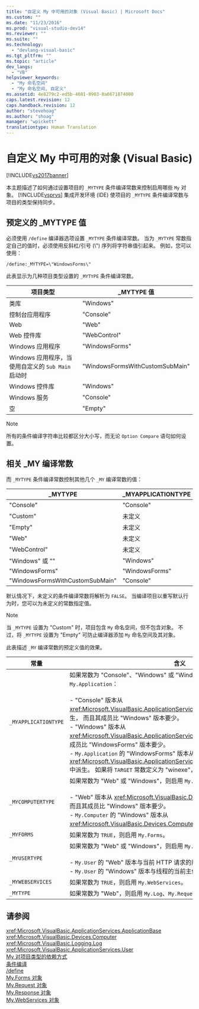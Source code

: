 ```yaml
---
title: "自定义 My 中可用的对象 (Visual Basic) | Microsoft Docs"
ms.custom: ""
ms.date: "11/23/2016"
ms.prod: "visual-studio-dev14"
ms.reviewer: ""
ms.suite: ""
ms.technology: 
  - "devlang-visual-basic"
ms.tgt_pltfrm: ""
ms.topic: "article"
dev_langs: 
  - "VB"
helpviewer_keywords: 
  - "My 命名空间"
  - "My 命名空间, 自定义"
ms.assetid: 4e8279c2-ed5b-4681-8903-8a6671874000
caps.latest.revision: 12
caps.handback.revision: 12
author: "stevehoag"
ms.author: "shoag"
manager: "wpickett"
translationtype: Human Translation
---
```

# 自定义 My 中可用的对象 (Visual Basic)
[!INCLUDE[vs2017banner](../../../csharp/includes/vs2017banner.md)]

本主题描述了如何通过设置项目的 `_MYTYPE` 条件编译常数来控制启用哪些 `My` 对象。  [!INCLUDE[vsprvs](../../../csharp/includes/vsprvs_md.md)] 集成开发环境 \(IDE\) 使项目的 `_MYTYPE` 条件编译常数与项目的类型保持同步。  
  
## 预定义的 \_MYTYPE 值  
 必须使用 `/define` 编译器选项设置 `_MYTYPE` 条件编译常数。  当为 `_MYTYPE` 常数指定自己的值时，必须使用反斜杠\/引号 \(\\"\) 序列将字符串值引起来。  例如，您可以使用：  
  
```  
/define:_MYTYPE=\"WindowsForms\"  
```  
  
 此表显示为几种项目类型设置的 `_MYTYPE` 条件编译常数。  
  
|项目类型|\_MYTYPE 值|  
|----------|----------------|  
|类库|"Windows"|  
|控制台应用程序|"Console"|  
|Web|"Web"|  
|Web 控件库|"WebControl"|  
|Windows 应用程序|"WindowsForms"|  
|Windows 应用程序，当使用自定义的 `Sub Main` 启动时|"WindowsFormsWithCustomSubMain"|  
|Windows 控件库|"Windows"|  
|Windows 服务|"Console"|  
|空|"Empty"|  
  
> [!NOTE]
>  所有的条件编译字符串比较都区分大小写，而无论 `Option Compare` 语句如何设置。  
  
## 相关 \_MY 编译常数  
 而 `_MYTYPE` 条件编译常数控制其他几个 `_MY` 编译常数的值：  
  
|\_MYTYPE|\_MYAPPLICATIONTYPE|\_MYCOMPUTERTYPE|\_MYFORMS|\_MYUSERTYPE|\_MYWEBSERVICES|  
|--------------|-------------------------|----------------------|---------------|------------------|---------------------|  
|"Console"|"Console"|"Windows"|未定义|"Windows"|TRUE|  
|"Custom"|未定义|未定义|未定义|未定义|未定义|  
|"Empty"|未定义|未定义|未定义|未定义|未定义|  
|"Web"|未定义|"Web"|FALSE|"Web"|FALSE|  
|"WebControl"|未定义|"Web"|FALSE|"Web"|TRUE|  
|"Windows" 或 ""|"Windows"|"Windows"|未定义|"Windows"|TRUE|  
|"WindowsForms"|"WindowsForms"|"Windows"|TRUE|"Windows"|TRUE|  
|"WindowsFormsWithCustomSubMain"|"Console"|"Windows"|TRUE|"Windows"|TRUE|  
  
 默认情况下，未定义的条件编译常数将解析为 `FALSE`。  当编译项目以重写默认行为时，您可以为未定义的常数指定值。  
  
> [!NOTE]
>  当 `_MYTYPE` 设置为 "Custom" 时，项目包含 `My` 命名空间，但不包含对象。  不过，将 `_MYTYPE` 设置为 "Empty" 可防止编译器添加 `My` 命名空间及其对象。  
  
 此表描述 `_MY` 编译常数的预定义值的效果。  
  
|常量|含义|  
|--------|--------|  
|`_MYAPPLICATIONTYPE`|如果常数为 "Console"、"Windows" 或 "WindowsForms"，则启用 `My.Application`：<br /><br /> -   "Console" 版本从 <xref:Microsoft.VisualBasic.ApplicationServices.ConsoleApplicationBase> 中派生，  而且其成员比 "Windows" 版本要少。<br />-   "Windows" 版本从 <xref:Microsoft.VisualBasic.ApplicationServices.ApplicationBase> 中派生，而且其成员比 "WindowsForms" 版本要少。<br />-   `My.Application` 的 "WindowsForms" 版本从 <xref:Microsoft.VisualBasic.ApplicationServices.WindowsFormsApplicationBase> 中派生。  如果将 `TARGET` 常数定义为 "winexe"，则该类包含 `Sub Main` 方法。|  
|`_MYCOMPUTERTYPE`|如果常数为 "Web" 或 "Windows"，则启用 `My.Computer`：<br /><br /> -   "Web" 版本从 <xref:Microsoft.VisualBasic.Devices.ServerComputer> 中派生，而且其成员比 "Windows" 版本要少。<br />-   `My.Computer` 的 "Windows" 版本从 <xref:Microsoft.VisualBasic.Devices.Computer> 中派生。|  
|`_MYFORMS`|如果常数为 `TRUE`，则启用 `My.Forms`。|  
|`_MYUSERTYPE`|如果常数为 "Web" 或 "Windows"，则启用 `My.User`：<br /><br /> -   `My.User` 的 "Web" 版本与当前 HTTP 请求的用户标识相关联。<br />-   `My.User` 的 "Windows" 版本与线程的当前主体相关联。|  
|`_MYWEBSERVICES`|如果常数为 `TRUE`，则启用 `My.WebServices`。|  
|`_MYTYPE`|如果常数为 "Web"，则启用 `My.Log`、`My.Request` 和 `My.Response`。|  
  
## 请参阅  
 <xref:Microsoft.VisualBasic.ApplicationServices.ApplicationBase>   
 <xref:Microsoft.VisualBasic.Devices.Computer>   
 <xref:Microsoft.VisualBasic.Logging.Log>   
 <xref:Microsoft.VisualBasic.ApplicationServices.User>   
 [My 对项目类型的依赖方式](../../../visual-basic/developing-apps/development-with-my/how-my-depends-on-project-type.md)   
 [条件编译](../../../visual-basic/programming-guide/program-structure/conditional-compilation.md)   
 [\/define](../../../visual-basic/reference/command-line-compiler/define.md)   
 [My.Forms 对象](../../../visual-basic/language-reference/objects/my-forms-object.md)   
 [My.Request 对象](../../../visual-basic/language-reference/objects/my-request-object.md)   
 [My.Response 对象](../../../visual-basic/language-reference/objects/my-response-object.md)   
 [My.WebServices 对象](../../../visual-basic/language-reference/objects/my-webservices-object.md)